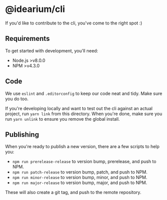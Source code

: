 # @idearium/cli

If you'd like to contribute to the cli, you've come to the right spot :)

## Requirements

To get started with development, you'll need:

- Node.js >v8.0.0
- NPM >v4.3.0

## Code

We use `eslint` and `.editorconfig` to keep our code neat and tidy. Make sure you do too.

If you're developing locally and want to test out the cli against an actual project, run `yarn link` from this directory. When you're done, make sure you run `yarn unlink` to ensure you remove the global install.

## Publishing

When you're ready to publish a new version, there are a few scripts to help you:

- `npm run prerelease-release` to version bump, prerelease, and push to NPM.
- `npm run patch-release` to version bump, patch, and push to NPM.
- `npm run minor-release` to version bump, minor, and push to NPM.
- `npm run major-release` to version bump, major, and push to NPM.

These will also create a git tag, and push to the remote repository.
